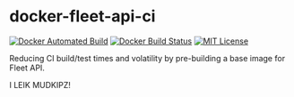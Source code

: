 # docker-fleet-api-ci

[![Docker Automated Build](https://img.shields.io/docker/cloud/automated/corelight/docker-fleet-api-ci.svg)](https://cloud.docker.com/repository/docker/corelight/docker-fleet-api-ci/builds)
[![Docker Build Status](https://img.shields.io/docker/cloud/build/corelight/docker-fleet-api-ci.svg)](https://cloud.docker.com/repository/docker/corelight/docker-fleet-api-ci/builds)
[![MIT License](https://img.shields.io/github/license/corelight/docker-fleet-api-ci.svg)](./LICENSE)

Reducing CI build/test times and volatility by pre-building a base image for Fleet API.


I LEIK MUDKIPZ!